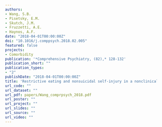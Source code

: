```yaml
---
authors:
- Wang, S.B.
- Pisetsky, E.M.
- Skutch, J.M.
- Fruzzetti, A.E.
- Haynos, A.F. 
date: "2018-04-01T00:00:00Z"
doi: "10.1016/j.comppsych.2018.02.005"
featured: false
projects:
- Comorbidity
publication: '*Comprehensive Psychiatry, (82),* 128-132'
publication_short: ""
publication_types:
- "2"
publishDate: "2018-04-01T00:00:00Z"
title: 'Restrictive eating and nonsuicidal self-injury in a nonclinical sample: Co-occurrence and associations with emotion dysregulation and interpersonal problems'
url_code: ""
url_dataset: ""
url_pdf: papers/Wang_comprpsych_2018.pdf
url_poster: ""
url_project: ""
url_slides: ""
url_source: ""
url_video: ""
---
```



